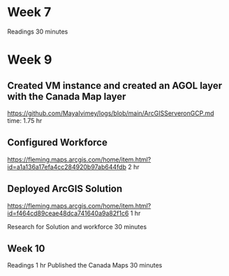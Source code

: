 # Week 7
Readings 30 minutes

# Week 9
## Created VM instance and created an AGOL layer with the Canada Map layer 
 https://github.com/MayaIvimey/logs/blob/main/ArcGISServeronGCP.md
 time: 1.75 hr
## Configured Workforce
https://fleming.maps.arcgis.com/home/item.html?id=a1a136a17efa4cc284920b97ab644fdb
2 hr
## Deployed ArcGIS Solution
https://fleming.maps.arcgis.com/home/item.html?id=f464cd89ceae48dca741640a9a82f1c6
1 hr

Research for Solution and workforce 30 minutes
## Week 10
 Readings 1 hr
 Published the Canada Maps 30 minutes
